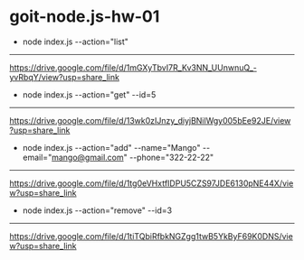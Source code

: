 # goit-node.js-hw-01

- node index.js --action="list"<br/>

---

https://drive.google.com/file/d/1mGXyTbvI7R_Kv3NN_UUnwnuQ_-yvRbqY/view?usp=share_link

- node index.js --action="get" --id=5<br/>

---

https://drive.google.com/file/d/13wk0zIJnzy_diyjBNilWgy005bEe92JE/view?usp=share_link

- node index.js --action="add" --name="Mango" --email="mango@gmail.com" --phone="322-22-22"<br/>

---

https://drive.google.com/file/d/1tg0eVHxtfIDPU5CZS97JDE6130pNE44X/view?usp=share_link

- node index.js --action="remove" --id=3<br/>

---

https://drive.google.com/file/d/1tiTQbiRfbkNGZgg1twB5YkByF69K0DNS/view?usp=share_link
